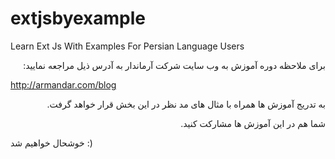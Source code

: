 # extjsbyexample
Learn Ext Js With Examples For Persian Language Users

<p dir="rtl">
برای ملاحظه دوره آموزش به وب سایت شرکت آرماندار به آدرس ذیل مراجعه نمایید:
</p>

http://armandar.com/blog
<p dir="rtl">
به تدریج آموزش ها همراه با مثال های مد نظر در این بخش قرار خواهد گرفت.
</p>
<p dir="rtl">
شما هم در این آموزش ها مشارکت کنید.

خوشحال خواهیم شد :)</p>
